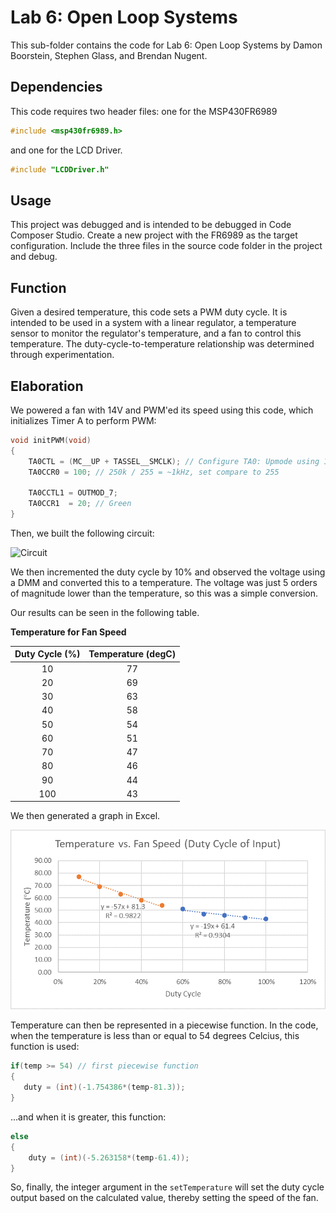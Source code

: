 # Lab 6: Open Loop Systems

This sub-folder contains the code for Lab 6: Open Loop Systems by Damon Boorstein, Stephen Glass, and Brendan Nugent.

## Dependencies

This code requires two header files: one for the MSP430FR6989

```c
#include <msp430fr6989.h>
```

and one for the LCD Driver.

```c
#include "LCDDriver.h"
```

## Usage

This project was debugged and is intended to be debugged in Code Composer Studio. Create a new project with the FR6989 as the target configuration. Include the three files in the source code folder in the project and debug.

## Function

Given a desired temperature, this code sets a PWM duty cycle. It is intended to be used in a system with a linear regulator, a temperature sensor to monitor the regulator's temperature, and a fan to control this temperature. The duty-cycle-to-temperature relationship was determined through experimentation.

## Elaboration

We powered a fan with 14V and PWM'ed its speed using this code, which initializes Timer A to perform PWM:

```c
void initPWM(void)
{
    TA0CTL = (MC__UP + TASSEL__SMCLK); // Configure TA0: Upmode using 1MHz clock / 4 = 250k
    TA0CCR0 = 100; // 250k / 255 = ~1kHz, set compare to 255

    TA0CCTL1 = OUTMOD_7;
    TA0CCR1  = 20; // Green
}
```

Then, we built the following circuit:

![Circuit]()

We then incremented the duty cycle by 10% and observed the voltage using a DMM and converted this to a temperature. The voltage was just 5 orders of magnitude lower than the temperature, so this was a simple conversion.

Our results can be seen in the following table.

**Temperature for Fan Speed**

| Duty Cycle (%) | Temperature (degC) |
|:--------------:|:------------------:|
| 10             | 77                 |
| 20             | 69                 |
| 30             | 63                 |
| 40             | 58                 |
| 50             | 54                 |
| 60             | 51                 |
| 70             | 47                 |
| 80             | 46                 |
| 90             | 44                 |
| 100            | 43                 |

We then generated a graph in Excel.

 ![Temperature vs. Duty Cycle](temp_vs_duty.png)

Temperature can then be represented in a piecewise function. In the code, when the temperature is less than or equal to 54 degrees Celcius, this function is used:

```c
if(temp >= 54) // first piecewise function
{
   duty = (int)(-1.754386*(temp-81.3));
}
```

...and when it is greater, this function:

```c
else
{
    duty = (int)(-5.263158*(temp-61.4));
}
```

So, finally, the integer argument in the `setTemperature` will set the duty cycle output based on the calculated value, thereby setting the speed of the fan. 